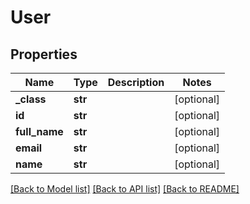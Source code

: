# User


## Properties
Name | Type | Description | Notes
------------ | ------------- | ------------- | -------------
**_class** | **str** |  | [optional] 
**id** | **str** |  | [optional] 
**full_name** | **str** |  | [optional] 
**email** | **str** |  | [optional] 
**name** | **str** |  | [optional] 

[[Back to Model list]](../README.md#documentation-for-models) [[Back to API list]](../README.md#documentation-for-api-endpoints) [[Back to README]](../README.md)


